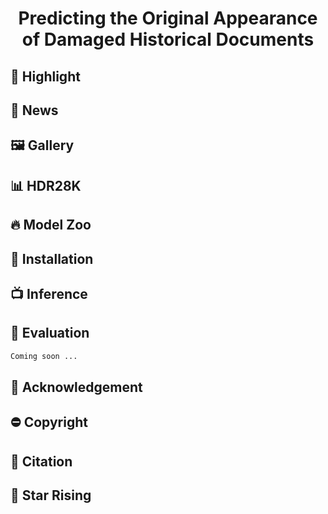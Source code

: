 <div align=center>

# Predicting the Original Appearance of Damaged Historical Documents

</div>

## 🌟 Highlight

## 📰 News

## 🖼️ Gallery

## 📊 HDR28K

## 🔥 Model Zoo

## 🚧 Installation

## 📺 Inference

## 📏 Evaluation
```bash
Coming soon ...
```

## 💙 Acknowledgement

## ⛔️ Copyright

## 📇 Citation

## 🌟 Star Rising
